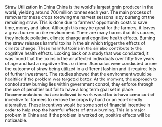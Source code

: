 Straw Utilization In China
China is the world's largest grain producer in the world, yielding around 700 million tonnes each year. The main process of removal for these crops following the harvest seasons is by burning off the remaining straw. This is done due to farmers' opportunity costs to save time, money and labor. Although this may be great for the farmers, it leaves a great burden on the environment. There are many harms that this causes, they include pollution, climate change and cognitive health effects. Burning the straw releases harmful toxins in the air which trigger the effects of climate change. These harmful toxins in the air also contribute to the cognitive health effects. Looking back on a study that was conducted, it was found that the toxins in the air affected individuals over fifty-five years of age and had a negative effect on them. Scenarios were conducted to see the outcome of straw being utilized in a different fashion and it required lots of further investment. The studies showed that the environment would be healthier if the problem was targeted better. At the moment, the approach to control straw burning lies within government control, they enforce through the use of penalties but fail to have a long term goal set in place. Recommendations that are believed to work would be to have some sort of incentive for farmers to remove the crops by hand or an eco-friendly alternative. These incentives would be some sort of financial incentive in order to help stop the harmful effects of straw burning. This is a major problem in China and if the problem is worked on, positive effects will be noticeable. 
	
